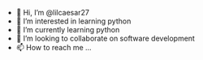 - 👋 Hi, I’m @lilcaesar27
- 👀 I’m interested in learning python 
- 🌱 I’m currently learning python 
- 💞️ I’m looking to collaborate on software development 
- 📫 How to reach me ...

<!---
lilcaesar27/lilcaesar27 is a ✨ special ✨ repository because its `README.md` (this file) appears on your GitHub profile.
You can click the Preview link to take a look at your changes.
--->
